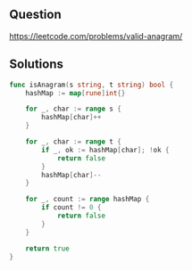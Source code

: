 ## Question

https://leetcode.com/problems/valid-anagram/

## Solutions

```go
func isAnagram(s string, t string) bool {
	hashMap := map[rune]int{}

	for _, char := range s {
		hashMap[char]++
	}

	for _, char := range t {
		if _, ok := hashMap[char]; !ok {
			return false
		}
		hashMap[char]--
	}

	for _, count := range hashMap {
		if count != 0 {
			return false
		}
	}

	return true
}
```

